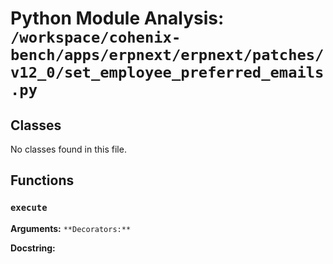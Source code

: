 # Python Module Analysis: `/workspace/cohenix-bench/apps/erpnext/erpnext/patches/v12_0/set_employee_preferred_emails.py`

## Classes

No classes found in this file.


## Functions

### `execute`
**Arguments:** ``
**Decorators:** ``

**Docstring:**
```

```

